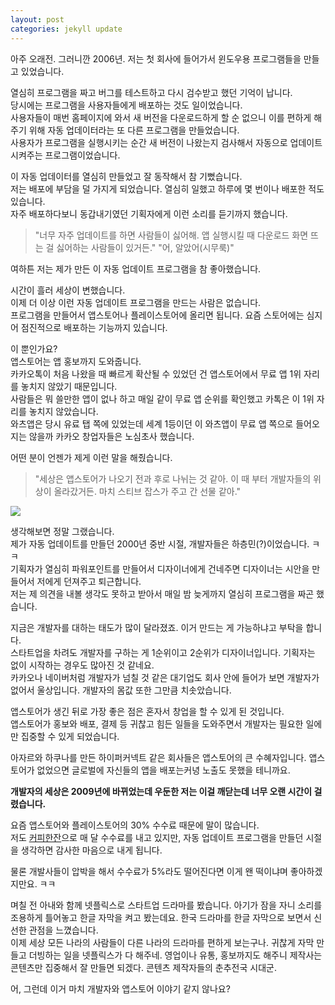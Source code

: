 ```yaml
---
layout: post
categories: jekyll update
---
```

아주 오래전. 그러니깐 2006년.
저는 첫 회사에 들어가서 윈도우용 프로그램들을 만들고 있었습니다.

열심히 프로그램을 짜고 버그를 테스트하고 다시 검수받고 했던 기억이 납니다.  
당시에는 프로그램을 사용자들에게 배포하는 것도 일이었습니다.  
사용자들이 매번 홈페이지에 와서 새 버전을 다운로드하게 할 순 없으니 이를 편하게 해 주기 위해 자동 업데이터라는 또 다른 프로그램을 만들었습니다.  
사용자가 프로그램을 실행시키는 순간 새 버전이 나왔는지 검사해서 자동으로 업데이트 시켜주는 프로그램이었습니다.  

이 자동 업데이터를 열심히 만들었고 잘 동작해서 참 기뻤습니다.  
저는 배포에 부담을 덜 가지게 되었습니다. 열심히 일했고 하루에 몇 번이나 배포한 적도 있습니다.  
자주 배포하다보니 동갑내기였던 기획자에게 이런 소리를 듣기까지 했습니다.  
>"너무 자주 업데이트를 하면 사람들이 싫어해. 앱 실행시킬 때 다운로드 화면 뜨는 걸 싫어하는 사람들이 있거든."
"어, 알았어(시무룩)"

여하튼 저는 제가 만든 이 자동 업데이트 프로그램을 참 좋아했습니다.

시간이 흘러 세상이 변했습니다.  
이제 더 이상 이런 자동 업데이트 프로그램을 만드는 사람은 없습니다.  
프로그램을 만들어서 앱스토어나 플레이스토어에 올리면 됩니다. 요즘 스토어에는 심지어 점진적으로 배포하는 기능까지 있습니다.

이 뿐인가요?  
앱스토어는 앱 홍보까지 도와줍니다.  
카카오톡이 처음 나왔을 때 빠르게 확산될 수 있었던 건 앱스토어에서 무료 앱 1위 자리를 놓치지 않았기 때문입니다.  
사람들은 뭐 쓸만한 앱이 없나 하고 매일 같이 무료 앱 순위를 확인했고 카톡은 이 1위 자리를 놓치지 않았습니다.  
와츠앱은 당시 유료 탭 쪽에 있었는데 세계 1등이던 이 와츠앱이 무료 앱 쪽으로 들어오지는 않을까 카카오 창업자들은 노심초사 했습니다.

어떤 분이 언젠가 제게 이런 말을 해줬습니다.  
>"세상은 앱스토어가 나오기 전과 후로 나뉘는 것 같아. 이 때 부터 개발자들의 위상이 올라갔거든. 마치 스티브 잡스가 주고 간 선물 같아."

![](https://images.velog.io/images/jeho/post/022d2803-9c55-4225-ba83-09d97b8d2605/Steve-Jobs-introduces-the-OG-iPhone-with-a-UI-that-is-still-in-use-today.png)

생각해보면 정말 그랬습니다.  
제가 자동 업데이트를 만들던 2000년 중반 시절, 개발자들은 하층민(?)이었습니다. ㅋㅋ  
기획자가 열심히 파워포인트를 만들어서 디자이너에게 건네주면 디자이너는 시안을 만들어서 저에게 던져주고 퇴근합니다.  
저는 제 의견을 내볼 생각도 못하고 받아서 매일 밤 늦게까지 열심히 프로그램을 짜곤 했습니다.  

지금은 개발자를 대하는 태도가 많이 달라졌죠. 이거 만드는 게 가능하냐고 부탁을 합니다.  
스타트업을 차려도 개발자를 구하는 게 1순위이고 2순위가 디자이너입니다. 기획자는 없이 시작하는 경우도 많아진 것 같네요.  
카카오나 네이버처럼 개발자가 넘칠 것 같은 대기업도 회사 안에 들어가 보면 개발자가 없어서 울상입니다. 개발자의 몸값 또한 그만큼 치솟았습니다.

앱스토어가 생긴 뒤로 가장 좋은 점은 혼자서 창업을 할 수 있게 된 것입니다.  
앱스토어가 홍보와 배포, 결제 등 귀찮고 힘든 일들을 도와주면서 개발자는 필요한 일에만 집중할 수 있게 되었습니다.

아자르와 하쿠나를 만든 하이퍼커넥트 같은 회사들은 앱스토어의 큰 수혜자입니다. 앱스토어가 없었으면 글로벌에 자신들의 앱을 배포는커녕 노출도 못했을 테니까요.

**개발자의 세상은 2009년에 바뀌었는데 우둔한 저는 이걸 깨닫는데 너무 오랜 시간이 걸렸습니다.**

요즘 앱스토어와 플레이스토어의 30% 수수료 때문에 말이 많습니다.  
저도 [커피한잔](https://withcoffee.app)으로 매 달 수수료를 내고 있지만, 자동 업데이트 프로그램을 만들던 시절을 생각하면 감사한 마음으로 내게 됩니다.

물론 개발사들이 압박을 해서 수수료가 5%라도 떨어진다면 이게 왠 떡이냐며 좋아하겠지만요. ㅋㅋ

며칠 전 아내와 함께 넷플릭스로 스타트업 드라마를 봤습니다. 아기가 잠을 자니 소리를 조용하게 틀어놓고 한글 자막을 켜고 봤는데요. 한국 드라마를 한글 자막으로 보면서 신선한 관점을 느꼈습니다.  
이제 세상 모든 나라의 사람들이 다른 나라의 드라마를 편하게 보는구나. 귀찮게 자막 만들고 더빙하는 일을 넷플릭스가 다 해주네. 영업이나 유통, 홍보까지도 해주니 제작사는 콘텐츠만 집중해서 잘 만들면 되겠다. 콘텐츠 제작자들의 춘추전국 시대군.

어, 그런데 이거 마치 개발자와 앱스토어 이야기 같지 않나요?